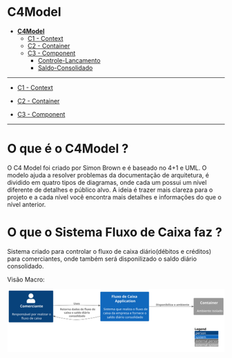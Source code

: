 # C4Model

* [**C4Model**](README.md)
  * [C1 - Context](C1%20-%20Context/README.md)
  * [C2 - Container](C2%20-%20Container/README.md)
  * [C3 - Component](C3%20-%20Component/README.md)
    * [Controle-Lancamento](C3%20-%20Component/Controle-Lancamento/README.md)
    * [Saldo-Consolidado](C3%20-%20Component/Saldo-Consolidado/README.md)

---

- [C1 - Context](C1%20-%20Context/README.md)

- [C2 - Container](C2%20-%20Container/README.md)

- [C3 - Component](C3%20-%20Component/README.md)

---

# O que é o C4Model ?

O C4 Model foi criado por Simon Brown e é baseado no 4+1 e UML. O modelo ajuda a resolver problemas da documentação de arquitetura, é dividido em quatro tipos de diagramas, onde cada um possui um nível diferente de detalhes e público alvo. A ideia é trazer mais clareza para o projeto e a cada nível você encontra mais detalhes e informações do que o nível anterior.

# O que o Sistema Fluxo de Caixa faz ?

Sistema criado para controlar o fluxo de caixa diário(débitos e créditos) para comerciantes, onde também será disponilizado o saldo diário consolidado.

Visão Macro:

![diagram](C1%20-%20Context/c1.svg)

